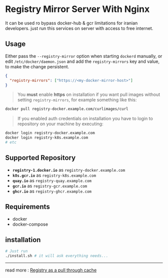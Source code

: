# Registry Mirror Server With Nginx
It can be used ro bypass docker-hub & gcr limitations for iranian developers. just run this services on server with access to free internet.

## Usage
Either pass the `--registry-mirror` option when starting `dockerd` manually, or edit `/etc/docker/daemon.json` and add the `registry-mirrors` key and value, to make the change persistent.
```json
{
  "registry-mirrors": ["https://<my-docker-mirror-host>"]
}
```

>  You **must** enable **https** on installation if you want pull images without setting `registry-mirrors`, for example something like this:
``` bash
docker pull registry-docker.example.com/curlimages/curl
```
> If you enabled auth credentials on installation you have to login to repository on your machine by executing:
```bash
docker login registry-docker.example.com
docker login registry-k8s.example.com
# etc
```

## Supported Repository
- **`registry-1.docker.io`** as `registry-docker.example.com`
- **`k8s.gcr.io`** as `registry-k8s.example.com`
- **`quay.io`** as `registry-quay.example.com`
- **`gcr.io`** as `registry-gcr.example.com`
- **`ghcr.io`** as `registry-ghcr.example.com`

## Requirements
- docker
- docker-compose


## installation
```bash
# Just run 
./install.sh # it will ask everything needs...
```
--------------
read more :
[Registry as a pull through cache](https://docs.docker.com/registry/recipes/mirror/)